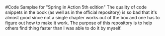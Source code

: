 #Code Samplse for "Spring in Action 5th edition"
The quality of code snippets in the book (as well as in the official repository) is so bad that it's almost good since not a single chapter works out of the box and one has to figure out how to make it work. The purpose of this repository is to help others find thing faster than I was able to do it by myself.